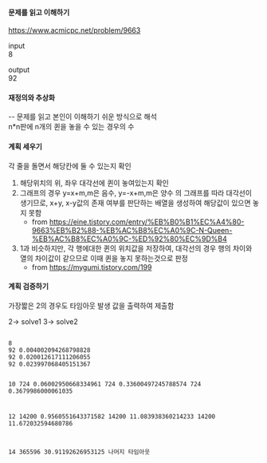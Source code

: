#### 문제를 읽고 이해하기
https://www.acmicpc.net/problem/9663

input</br>
8

output</br>
92

#### 재정의와 추상화<br>
-- 문제를 읽고 본인이 이해하기 쉬운 방식으로 해석<br>
n*n판에 n개의 퀸을 놓을 수 있는 경우의 수

#### 계획 세우기<br>
각 줄을 돌면서 해당칸에 둘 수 있는지 확인
1. 해당위치의 위, 좌우 대각선에 퀸이 놓여있는지 확인
2. 그래프의 경우 y=x+m,m은 음수, y=-x+m,m은 양수 의 그래프를 따라 대각선이 생기므로, x+y, x-y값의 존재 여부를 판단하는 배열을 생성하여 해당값이 있으면 놓지 못함
    - from https://eine.tistory.com/entry/%EB%B0%B1%EC%A4%80-9663%EB%B2%88-%EB%AC%B8%EC%A0%9C-N-Queen-%EB%AC%B8%EC%A0%9C-%ED%92%80%EC%9D%B4
3. 1과 비슷하지만, 각 행에대한 퀸의 위치값을 저장하여, 대각선의 경우 행의 차이와 열의 차이값이 같으므로 이때 퀸을 놓지 못하는것으로 판정
    - from https://mygumi.tistory.com/199

#### 계획 검증하기
가장짧은 2의 경우도 타임아웃 발생
값을 출력하여 제출함

2-> solve1
3-> solve2

<code>
8
92 0.004002094268798828
92 0.020012617111206055
92 0.023997068405151367

10
724 0.06002950668334961
724 0.33600497245788574
724 0.3679986000061035

12
14200 0.9560551643371582
14200 11.083938360214233
14200 11.672032594680786

14
365596 30.91192626953125
나머지 타임아웃
</code>